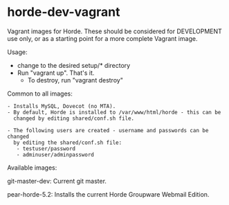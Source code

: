 horde-dev-vagrant
=================

Vagrant images for Horde. These should be considered for 
DEVELOPMENT use only, or as a starting point for a more
complete Vagrant image.

Usage:
  - change to the desired setup/* directory
  - Run "vagrant up". That's it.
    - To destroy, run "vagrant destroy"

Common to all images:

    - Installs MySQL, Dovecot (no MTA).
    - By default, Horde is installed to /var/www/html/horde - this can be
      changed by editing shared/conf.sh file.

    - The following users are created - username and passwords can be changed
      by editing the shared/conf.sh file:
       - testuser/password
       - adminuser/adminpassword

Available images:

git-master-dev: Current git master.

pear-horde-5.2: Installs the current Horde Groupware Webmail Edition.
